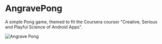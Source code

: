 AngravePong
===========

A simple Pong game, themed to fit the Coursera courser "Creative, Serious and Playful Science of Android Apps".

![Angrave Pong](/screenshot.png)
